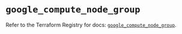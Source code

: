 # `google_compute_node_group`

Refer to the Terraform Registry for docs: [`google_compute_node_group`](https://registry.terraform.io/providers/hashicorp/google/5.39.1/docs/resources/compute_node_group).
